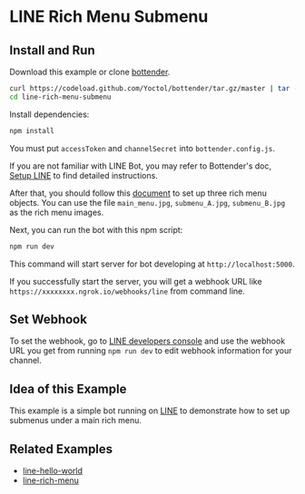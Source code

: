 # LINE Rich Menu Submenu

## Install and Run

Download this example or clone [bottender](https://github.com/Yoctol/bottender).

```sh
curl https://codeload.github.com/Yoctol/bottender/tar.gz/master | tar -xz --strip=2 bottender-master/examples/line-rich-menu-submenu
cd line-rich-menu-submenu
```

Install dependencies:

```sh
npm install
```

You must put `accessToken` and `channelSecret` into `bottender.config.js`.

If you are not familiar with LINE Bot, you may refer to Bottender's doc, [Setup LINE](https://bottender.js.org/docs/channel-line-setup) to find detailed instructions.

After that, you should follow this [document](https://bottender.js.org/docs/channel-line-rich-menu#set-up-submenu) to set up three rich menu objects. You can use the file `main_menu.jpg`, `submenu_A.jpg`, `submenu_B.jpg` as the rich menu images.

Next, you can run the bot with this npm script:

```sh
npm run dev
```

This command will start server for bot developing at `http://localhost:5000`.

If you successfully start the server, you will get a webhook URL like `https://xxxxxxxx.ngrok.io/webhooks/line` from command line.

## Set Webhook

To set the webhook, go to [LINE developers console](https://developers.line.me/console/) and use the webhook URL you get from running `npm run dev` to edit webhook information for your channel.

## Idea of this Example

This example is a simple bot running on [LINE](https://line.me/) to demonstrate how to set up submenus under a main rich menu.

## Related Examples

- [line-hello-world](../line-hello-world)
- [line-rich-menu](../line-rich-menu)
